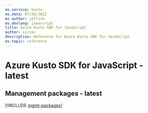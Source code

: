 ```yaml
---
ms.service: kusto
ms.data: 07/28/2022
ms.author: jeffish
ms.devlang: javascript
title: Azure Kusto SDK for JavaScript
author: xirzec
description: Reference for Azure Kusto SDK for JavaScript
ms.topic: reference
---
```

# Azure Kusto SDK for JavaScript - latest

## Management packages - latest
[!INCLUDE [mgmt-packages](kusto-mgmt-index.md)]